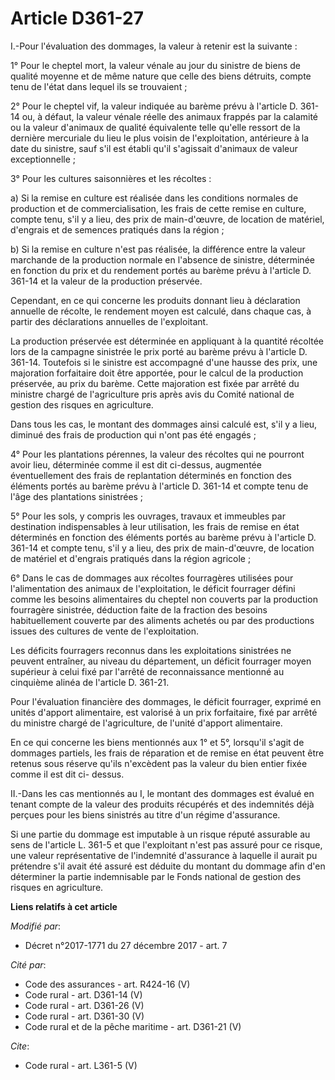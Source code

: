 # Article D361-27

I.-Pour l'évaluation des dommages, la valeur à retenir est la suivante : 

1° Pour le cheptel mort, la valeur vénale au jour du sinistre de biens de qualité moyenne et de même nature que celle des
biens détruits, compte tenu de l'état dans lequel ils se trouvaient ; 

2° Pour le cheptel vif, la valeur indiquée au barème prévu à l'article D. 361-14 ou, à défaut, la valeur vénale réelle des
animaux frappés par la calamité ou la valeur d'animaux de qualité équivalente telle qu'elle ressort de la dernière mercuriale
du lieu le plus voisin de l'exploitation, antérieure à la date du sinistre, sauf s'il est établi qu'il s'agissait d'animaux
de valeur exceptionnelle ; 

3° Pour les cultures saisonnières et les récoltes : 

a) Si la remise en culture est réalisée dans les conditions normales de production et de commercialisation, les frais de
cette remise en culture, compte tenu, s'il y a lieu, des prix de main-d'œuvre, de location de matériel, d'engrais et de
semences pratiqués dans la région ; 

b) Si la remise en culture n'est pas réalisée, la différence entre la valeur marchande de la production normale en l'absence
de sinistre, déterminée en fonction du prix et du rendement portés au barème prévu à l'article D. 361-14 et la valeur de la
production préservée. 

Cependant, en ce qui concerne les produits donnant lieu à déclaration annuelle de récolte, le rendement moyen est calculé,
dans chaque cas, à partir des déclarations annuelles de l'exploitant. 

La production préservée est déterminée en appliquant à la quantité récoltée lors de la campagne sinistrée le prix porté au
barème prévu à l'article D. 361-14. Toutefois si le sinistre est accompagné d'une hausse des prix, une majoration forfaitaire
doit être apportée, pour le calcul de la production préservée, au prix du barème. Cette majoration est fixée par arrêté du
ministre chargé de l'agriculture pris après avis du Comité national de gestion des risques en agriculture. 

Dans tous les cas, le montant des dommages ainsi calculé est, s'il y a lieu, diminué des frais de production qui n'ont pas
été engagés ; 

4° Pour les plantations pérennes, la valeur des récoltes qui ne pourront avoir lieu, déterminée comme il est dit ci-dessus,
augmentée éventuellement des frais de replantation déterminés en fonction des éléments portés au barème prévu à l'article D.
361-14 et compte tenu de l'âge des plantations sinistrées ; 

5° Pour les sols, y compris les ouvrages, travaux et immeubles par destination indispensables à leur utilisation, les frais
de remise en état déterminés en fonction des éléments portés au barème prévu à l'article D. 361-14 et compte tenu, s'il y a
lieu, des prix de main-d'œuvre, de location de matériel et d'engrais pratiqués dans la région agricole ; 

6° Dans le cas de dommages aux récoltes fourragères utilisées pour l'alimentation des animaux de l'exploitation, le déficit
fourrager défini comme les besoins alimentaires du cheptel non couverts par la production fourragère sinistrée, déduction
faite de la fraction des besoins habituellement couverte par des aliments achetés ou par des productions issues des cultures
de vente de l'exploitation. 

Les déficits fourragers reconnus dans les exploitations sinistrées ne peuvent entraîner, au niveau du département, un déficit
fourrager moyen supérieur à celui fixé par l'arrêté de reconnaissance mentionné au cinquième alinéa de l'article D. 361-21. 

Pour l'évaluation financière des dommages, le déficit fourrager, exprimé en unités d'apport alimentaire, est valorisé à un
prix forfaitaire, fixé par arrêté du ministre chargé de l'agriculture, de l'unité d'apport alimentaire. 

En ce qui concerne les biens mentionnés aux 1° et 5°, lorsqu'il s'agit de dommages partiels, les frais de réparation et de
remise en état peuvent être retenus sous réserve qu'ils n'excèdent pas la valeur du bien entier fixée comme il est dit ci-
dessus. 

II.-Dans les cas mentionnés au I, le montant des dommages est évalué en tenant compte de la valeur des produits récupérés et
des indemnités déjà perçues pour les biens sinistrés au titre d'un régime d'assurance. 

Si une partie du dommage est imputable à un risque réputé assurable au sens de l'article L. 361-5 et que l'exploitant n'est
pas assuré pour ce risque, une valeur représentative de l'indemnité d'assurance à laquelle il aurait pu prétendre s'il avait
été assuré est déduite du montant du dommage afin d'en déterminer la partie indemnisable par le Fonds national de gestion des
risques en agriculture.

**Liens relatifs à cet article**

_Modifié par_:

  - Décret n°2017-1771 du 27 décembre 2017 - art. 7

_Cité par_:

  - Code des assurances - art. R424-16 (V)
  - Code rural - art. D361-14 (V)
  - Code rural - art. D361-26 (V)
  - Code rural - art. D361-30 (V)
  - Code rural et de la pêche maritime - art. D361-21 (V)

_Cite_:

  - Code rural - art. L361-5 (V)
